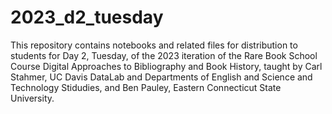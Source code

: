 # 2023_d2_tuesday
This repository contains notebooks and related files for distribution to students for Day 2, Tuesday, of the 2023 iteration of the Rare Book School Course Digital Approaches to Bibliography and Book History, taught by Carl Stahmer, UC Davis DataLab and Departments of English and Science and Technology Stidudies, and Ben Pauley, Eastern Connecticut State University.